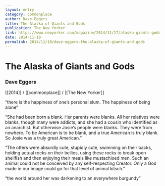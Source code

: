 ```yaml
---
layout: entry
category: commonplace
author: Dave Eggers
title: The Alaska of Giants and Gods
publication: The New Yorker
link: https://www.newyorker.com/magazine/2014/11/17/alaska-giants-gods
date: 2014-11-10
permalink: 2014/11/10/dave-eggers-the-alaska-of-giants-and-gods
---
```


# The Alaska of Giants and Gods

### Dave Eggers

[[2014]] / [[commonplace]] / [[The New Yorker]]

“there is the happiness of one’s personal slum. The happiness of being alone”

“She had been born a blank. Her parents were blanks. All her relatives were blanks, though many were addicts, and she had a cousin who identified as an anarchist. But otherwise Josie’s people were blanks. They were from nowhere. To be American is to be blank, and a true American is truly blank. So Josie was a truly great American.”

“The otters were absurdly cute, stupidly cute, swimming on their backs, holding actual rocks on their bellies, using these rocks to break open shellfish and then enjoying their meals like mustachioed men. Such an animal could not be conceived by any self-respecting Creator. Only a God made in our image could go for that level of animal kitsch.”

“the world around her was darkening to an everywhere burgundy”
